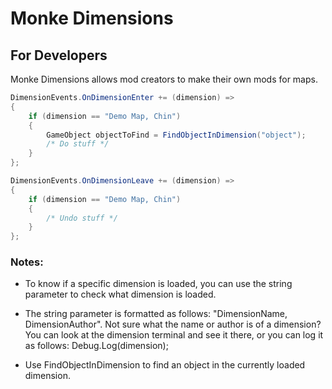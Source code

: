 # Monke Dimensions

## For Developers

Monke Dimensions allows mod creators to make their own mods for maps.

```csharp
DimensionEvents.OnDimensionEnter += (dimension) =>
{
    if (dimension == "Demo Map, Chin")
    {
        GameObject objectToFind = FindObjectInDimension("object");
        /* Do stuff */
    }
};

DimensionEvents.OnDimensionLeave += (dimension) =>
{
    if (dimension == "Demo Map, Chin")
    {
        /* Undo stuff */
    }
};

```
### Notes:
- To know if a specific dimension is loaded, you can use the string parameter to check what dimension is loaded.

- The string parameter is formatted as follows: "DimensionName, DimensionAuthor". Not sure what the name or author is of a dimension? You can look at the dimension terminal and see it there, or you can log it as follows: Debug.Log(dimension);

- Use FindObjectInDimension to find an object in the currently loaded dimension.